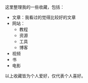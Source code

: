 这里整理我的一些收藏，包括：

- 文章：我看过的觉得比较好的文章
- 网站：
  - 教程
  - 资源
  - 工具
  - 博客
- 视频
- 书
- 电影

以上收藏皆为个人爱好，仅代表个人喜好。

<Disqus />